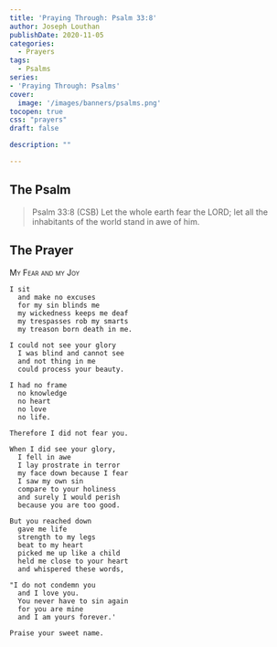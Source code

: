 ```yaml
---
title: 'Praying Through: Psalm 33:8'
author: Joseph Louthan
publishDate: 2020-11-05
categories:
  - Prayers
tags:
  - Psalms
series:
- 'Praying Through: Psalms'
cover:
  image: '/images/banners/psalms.png'
tocopen: true
css: "prayers"
draft: false

description: ""

---
```

## The Psalm

>Psalm 33:8 (CSB) Let the whole earth fear the LORD; let all the inhabitants of the world stand in awe of him.

## The Prayer

<div style="font-variant: small-caps;">
My Fear and my Joy
</div>

```text
I sit
  and make no excuses
  for my sin blinds me
  my wickedness keeps me deaf
  my trespasses rob my smarts
  my treason born death in me.

I could not see your glory
  I was blind and cannot see
  and not thing in me
  could process your beauty.

I had no frame
  no knowledge
  no heart
  no love
  no life.

Therefore I did not fear you.

When I did see your glory,
  I fell in awe
  I lay prostrate in terror
  my face down because I fear
  I saw my own sin
  compare to your holiness
  and surely I would perish
  because you are too good.

But you reached down
  gave me life
  strength to my legs
  beat to my heart
  picked me up like a child
  held me close to your heart
  and whispered these words,

"I do not condemn you
  and I love you.
  You never have to sin again
  for you are mine
  and I am yours forever.'

Praise your sweet name.
```
